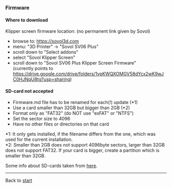 ### Firmware

#### Where to download
Klipper screen firmware location: (no permanent link given by Sovol)
  * browse to: <https://sovol3d.com>
  * menu: "3D Printer" -> "Sovol SV06 Plus"
  * scroll down to "Select addons"
  * select "Sovol Klipper Screen"
  * scroll down to "Sovol SV06 Plus Klipper Screen Firmware"  
    (currently points to <https://drive.google.com/drive/folders/1vpKWQXOMGV58dYcx2wK9wJC0HJNqU8tg?usp=sharing>)

#### SD-card not accepted
  * Firmware.md file has to be renamed for each(!) update (\*1)
  * Use a card smaller than 32GB but bigger than 2GB (\*2)
  * Format only as "FAT32" (do NOT use "exFAT" or "NTFS")
  * Set the sector size to 4096
  * Have no other files or directories on that card

\*1: It only gets installed, if the filename differs from the one, which was used for the current installation.  
\*2: Smaller than 2GB does not support 4096byte sectors, larger than 32GB does not support FAT32. If your card is bigger, create a partition which is smaller than 32GB.

Some info about SD-cards taken from [here](https://forum.sovol3d.com/t/sv06-mainboard-brick-after-updating-sovol-firmware/862/68).

----
Back to [start](index.md)
